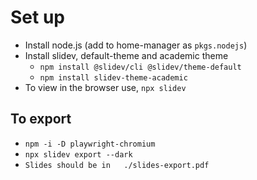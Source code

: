# Set up

- Install node.js (add to home-manager as `pkgs.nodejs`)
- Install slidev, default-theme and academic theme
  - `npm install @slidev/cli @slidev/theme-default`
  - `npm install slidev-theme-academic`
- To view in the browser use, `npx slidev`

## To export

- `npm -i -D playwright-chromium`
- `npx slidev export --dark`
- `Slides should be in ￼￼./slides-export.pdf`
